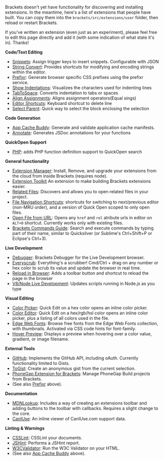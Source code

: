 Brackets doesn't yet have functionality for discovering and installing extensions. In the meantime, here's a list of extensions that people have built. You can copy them into the `brackets/src/extensions/user` folder, then reload or restart Brackets.

If you've written an extension (even just as an experiment), please feel free to edit this page directly and add it (with some indication of what state it's in). Thanks!

**Code/Text Editing**
* [Snippets](https://github.com/jrowny/brackets-snippets): Assign trigger keys to insert snippets. Configurable with JSON
* [String Convert](https://github.com/mikechambers/StringConvert): Provides shortcuts for modifying and encoding strings within the editor.
* [Prefixr](https://github.com/davidderaedt/prefixr-extension): Generate browser specific CSS prefixes using the prefixr service.
* [Show Indentations](https://github.com/DennisKehrig/brackets-show-indentations): Visualizes the characters used for indenting lines
* [TabToSpace](https://github.com/davidderaedt/tabtospace-extension): Converts indentation to tabs or spaces
* [Align Assignments](https://github.com/deemeetar/AlignAssignments): Aligns assignment operators(Equal sings)
* [Editor Shortcuts](https://github.com/aonic/editor-shortcuts): Keyboard shortcut to delete line
* [Select Parent](https://github.com/njx/select-parent): Quick way to select the block enclosing the selection

**Code Generation**
* [App Cache Buddy](https://github.com/davidderaedt/appcache-gen): Generate and validate application cache manifests.
* [Annotate](https://github.com/davidderaedt/annotate-extension): Generates JSDoc annotations for your functions

**QuickOpen Support**
* [PHP](https://github.com/aonic/brackets-QuickOpenPHP): adds PHP function definition support to QuickOpen search

**General functionality**
* [Extension Manager](https://github.com/jdiehl/brackets-extension-manager): Install, Remove, and upgrade your extensions from the cloud from inside Brackets (requires node).
* [Extension Toolkit](https://github.com/davidderaedt/Brackets-extension-toolkit) An extension to make building Brackets extensions easier.
* [Related Files](https://github.com/jhatwich/brackets-related-files): Discovers and allows you to open related files in your project.
* [File Navigation Shortcuts](https://github.com/peterflynn/brackets-editor-nav): shortcuts for switching to next/previous editor (_non_-MRU order), and a version of Quick Open scoped to only open files.
* [Open File from URL](https://github.com/deemeetar/OpenFileFromUrl): Opens any ```href``` and ```rel``` atribute urls in editor on ```ALT+0``` shortcut. Currently works only with existing files. 
* [Brackets Commands Guide](https://github.com/peterflynn/brackets-commands-guide): Search and execute commands by typing part of their name, similar to Quicksilver (or Sublime's Ctrl+Shift+P or Eclipse's Ctrl+3).

**Live Development**
* [Debugger](https://github.com/jdiehl/brackets-debugger): Brackets Debugger for the Live Development browser.
* [Everyscrub](https://github.com/peterflynn/everyscrub): Everything's a scrubber! Cmd/Ctrl + drag on any number or hex color to scrub its value and update the browser in real time.
* [Reload in Browser](https://github.com/DennisKehrig/brackets.ReloadInBrowser): Adds a toolbar button and shortcut to reload the page in the browser
* [V8/Node Live Development](https://github.com/DennisKehrig/brackets-v8-node-live): Updates scripts running in Node.js as you type

**Visual Editing**
* [Color Picker](https://github.com/jdiehl/brackets-color-picker): Quick Edit on a hex color opens an inline color picker.
* [Color Editor](https://github.com/GarthDB/brackets-inline-color-editor): Quick Edit on a hex/rgb/hsl color opens an inline color picker, plus a listing of all colors used in the file.
* [Edge Web Fonts](https://github.com/adobe/brackets-edge-web-fonts/): Browse free fonts from the Edge Web Fonts collection, with thumbnails. Activated via CSS code hints for font-family.
* [Hover Preview](https://github.com/gruehle/HoverPreview): Displays a preview when hovering over a color value, gradient, or image filename.

**External Tools**
* [GitHub](https://github.com/jrowny/brackets-github): Implements the GitHub API, including oAuth. Currently functionality limited to Gists.
* [ToGist](https://github.com/davidderaedt/togist): Create an anonymous gist from the current selection.
* [PhoneGap Extension for Brackets](https://github.com/adobe/brackets-phonegap): Manage PhoneGap Build projects from Brackets. 
* (See also [Prefixr](https://github.com/davidderaedt/prefixr-extension) above).

**Documentation**
* [MDNLookup](https://github.com/pamelafox/brackets-MDNLookup-extension): Includes a way of creating an extensions toolbar and adding buttons to the toolbar with callbacks. Requires a slight change to the core.
* [CanIUse](https://github.com/cfjedimaster/brackets-caniuse): An inline viewer of CanIUse.com support data.

**Linting & Warnings**
* [CSSLint](https://github.com/cfjedimaster/brackets-csslint): CSSLint your documents.
* [JSHint](https://github.com/cfjedimaster/brackets-jshint): Performs a JSHint report.
* [W3CValidator](https://github.com/cfjedimaster/brackets-w3cvalidation): Run the W3C Validator on your HTML.
* (See also [App Cache Buddy](https://github.com/davidderaedt/appcache-gen) above).